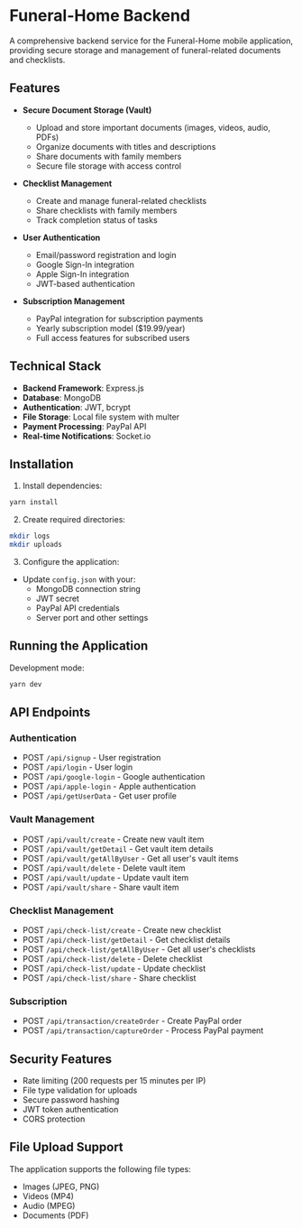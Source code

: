 # Funeral-Home Backend

A comprehensive backend service for the Funeral-Home mobile application, providing secure storage and management of funeral-related documents and checklists.

## Features

- **Secure Document Storage (Vault)**
  - Upload and store important documents (images, videos, audio, PDFs)
  - Organize documents with titles and descriptions
  - Share documents with family members
  - Secure file storage with access control

- **Checklist Management**
  - Create and manage funeral-related checklists
  - Share checklists with family members
  - Track completion status of tasks

- **User Authentication**
  - Email/password registration and login
  - Google Sign-In integration
  - Apple Sign-In integration
  - JWT-based authentication

- **Subscription Management**
  - PayPal integration for subscription payments
  - Yearly subscription model ($19.99/year)
  - Full access features for subscribed users

## Technical Stack

- **Backend Framework**: Express.js
- **Database**: MongoDB
- **Authentication**: JWT, bcrypt
- **File Storage**: Local file system with multer
- **Payment Processing**: PayPal API
- **Real-time Notifications**: Socket.io

## Installation

1. Install dependencies:
```bash
yarn install
```

2. Create required directories:
```bash
mkdir logs
mkdir uploads
```

3. Configure the application:
- Update `config.json` with your:
  - MongoDB connection string
  - JWT secret
  - PayPal API credentials
  - Server port and other settings

## Running the Application

Development mode:
```bash
yarn dev
```

## API Endpoints

### Authentication
- POST `/api/signup` - User registration
- POST `/api/login` - User login
- POST `/api/google-login` - Google authentication
- POST `/api/apple-login` - Apple authentication
- POST `/api/getUserData` - Get user profile

### Vault Management
- POST `/api/vault/create` - Create new vault item
- POST `/api/vault/getDetail` - Get vault item details
- POST `/api/vault/getAllByUser` - Get all user's vault items
- POST `/api/vault/delete` - Delete vault item
- POST `/api/vault/update` - Update vault item
- POST `/api/vault/share` - Share vault item

### Checklist Management
- POST `/api/check-list/create` - Create new checklist
- POST `/api/check-list/getDetail` - Get checklist details
- POST `/api/check-list/getAllByUser` - Get all user's checklists
- POST `/api/check-list/delete` - Delete checklist
- POST `/api/check-list/update` - Update checklist
- POST `/api/check-list/share` - Share checklist

### Subscription
- POST `/api/transaction/createOrder` - Create PayPal order
- POST `/api/transaction/captureOrder` - Process PayPal payment

## Security Features

- Rate limiting (200 requests per 15 minutes per IP)
- File type validation for uploads
- Secure password hashing
- JWT token authentication
- CORS protection

## File Upload Support

The application supports the following file types:
- Images (JPEG, PNG)
- Videos (MP4)
- Audio (MPEG)
- Documents (PDF)



